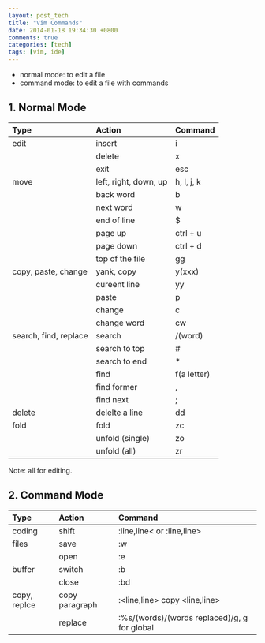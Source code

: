 ```yaml
---
layout: post_tech
title: "Vim Commands"
date: 2014-01-18 19:34:30 +0800
comments: true
categories: [tech]
tags: [vim, ide]
---
```


- normal mode: to edit a file
- command mode: to edit a file with commands

## 1. Normal Mode


| Type                  | Action                | Command                                      |
|:----------------------|:----------------------|:---------------------------------------------|
| edit                  | insert                | i                                            |
|                       | delete                | x                                            |
|                       | exit                  | esc                                          |
| move                  | left, right, down, up | h, l, j, k                                   |
|                       | back word             | b                                            |
|                       | next word             | w                                            |
|                       | end of line           | $                                            |
|                       | page up               | ctrl + u                                     |
|                       | page down             | ctrl + d                                     |
|                       | top of the file       | gg                                           |
| copy, paste, change   | yank, copy            | y(xxx)                                       |
|                       | cureent line          | yy                                           |
|                       | paste                 | p                                            |
|                       | change                | c                                            |
|                       | change word           | cw                                           |
| search, find, replace | search                | /(word)                                      |
|                       | search to top         | #                                            |
|                       | search to end         | *                                            |
|                       | find                  | f(a letter)                                  |
|                       | find former           | ,                                            |
|                       | find next             | ;                                            |
| delete                | delelte a line        | dd                                           |
| fold                  | fold                  | zc                                           |
|                       | unfold (single)       | zo                                           |
|                       | unfold (all)          | zr                                           |


Note: all for editing.

## 2. Command Mode

| Type                  | Action                | Command                                      |
|:----------------------|:----------------------|:---------------------------------------------|
| coding                | shift                 | :line,line< or :line,line>                   |
| files                 | save                  | :w                                           |
|                       | open                  | :e                                           |
| buffer                | switch                | :b<n>                                        |
|                       | close                 | :bd                                          |
| copy, replce          | copy paragraph        | :<line,line> copy <line,line>                |
|                       | replace               | :%s/(words)/(words replaced)/g, g for global |

